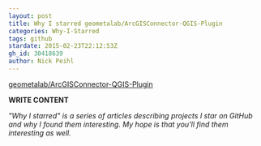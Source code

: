 ```yaml
---
layout: post
title: Why I starred geometalab/ArcGISConnector-QGIS-Plugin
categories: Why-I-Starred
tags: github
stardate: 2015-02-23T22:12:53Z
gh_id: 30418639
author: Nick Peihl
---
```


[geometalab/ArcGISConnector-QGIS-Plugin](star.repo.html_url)

**WRITE CONTENT**

*"Why I starred" is a series of articles describing projects I star on GitHub and why I found them interesting. My hope is that you'll find them interesting as well.*


